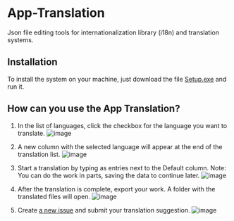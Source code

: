 # App-Translation
Json file editing tools for internationalization library (i18n) and translation systems.

## Installation
To install the system on your machine, just download the file [Setup.exe](https://github.com/SandroCODTEC/AppTranslation/releases/download/1.0.0/Setup.exe) and run it.  

## How can you use the App Translation?

1. In the list of languages, click the checkbox for the language you want to translate.
![image](https://user-images.githubusercontent.com/12053190/166847305-2bb94623-a040-41ff-8cf0-95d4bcc06db9.png)

3. A new column with the selected language will appear at the end of the translation list.
![image](https://user-images.githubusercontent.com/12053190/166847377-ef3079d9-1d01-49cf-ba3a-4b81dd8e751a.png)

5. Start a translation by typing as entries next to the Default column. Note: You can do the work in parts, saving the data to continue later.
![image](https://user-images.githubusercontent.com/12053190/166847562-0a5c768e-c722-4b20-8989-30bc9538ae9b.png)

7. After the translation is complete, export your work. A folder with the translated files will open. 
![image](https://user-images.githubusercontent.com/12053190/166847679-3fe2e924-2c76-407b-816a-b51664cdb55f.png)

8. Create [a new issue](https://github.com/SandroCODTEC/Meeting-Timer/issues/new/choose) and submit your translation suggestion.
![image](https://user-images.githubusercontent.com/12053190/166856734-e46d2ae3-6fbb-4ce6-a56e-4845bfd49da3.png)
